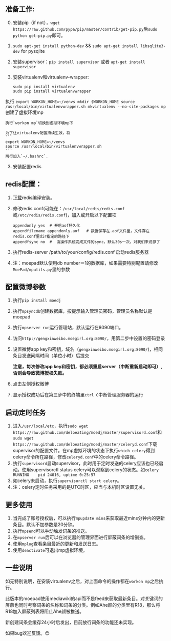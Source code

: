 准备工作:
----
0.  安装pip（if not），`wget https://raw.github.com/pypa/pip/master/contrib/get-pip.py`后`sudo python get-pip.py`即可。

1.  `sudo apt-get install python-dev` && `sudo apt-get install libsqlite3-dev` for pysqlite

4.  安装supervisor：`pip install supervisor` 或者 `apt-get install supervisor`

2.  安装virtualenv和virtualenv-wrapper:
    ```
    sudo pip install virtualenv
    sudo pip install virtualenvwrapper
    ```
执行
    ```
    export WORKON_HOME=~/venvs
    mkdir $WORKON_HOME
    source /usr/local/bin/virtualenvwrapper.sh
    mkvirtualenv --no-site-packages mp
    ```
创建了虚拟环境mp

    执行`workon mp`切换到虚拟环境mp下

    为了让virtualenv配置持续生效，将
    ```
    export WORKON_HOME=~/venvs
    source /usr/local/bin/virtualenvwrapper.sh
    ```
    两行加入`~/.bashrc`.
3.  安装配置redis

redis配置：
----
1.  [下载][1]redis编译安装。
2.  修改redis.conf(可能在：`/usr/local/redis/redis.conf`或`/etc/redis/redis.conf`)，加入或开启以下配置项

    ```
    appendonly yes  # 开启aof持久化
    appendfilename appendonly.aof   # 数据保存在.aof文件里，文件存在redis.conf里dir指定的路径下
    appendfsync no  #  由操作系统完成文件的sync，默认30s一次，对我们来说够了
    ```
3.  执行redis-server /path/to/your/config/redis.conf 启动redis服务器
4.  注：moepad默认使用db number＝1的数据库，如果需要特别配置请修改`MoePad/mputils.py`里的参数

配置微博参数
----

1.  执行`pip install moedj`
3.  执行`mpsyncdb`创建数据库，按提示输入管理员密码，管理员名称默认是moepad
4.  执行`mpserver run`运行管理站，默认运行在8090端口。
5.  访问`http://gengxinweibo.moegirl.org:8090/`，用第二步中设置的密码登录
6.  设置微博app key和密钥，域名（`gengxinweibo.moegirl.org:8090/`)，相同条目发送间隔时间（单位小时）后提交

    __注意，每次修改app key和密钥，都必须重启server（中断重新启动即可）,否则会导致微博授权失败。__
7.  点击左侧授权微博
8.  显示授权成功后在第三步中的终端里`ctrl C`中断管理服务器的运行

启动定时任务
----
1.  进入`/usr/local/etc`，执行`sudo wget https://raw.github.com/deloeating/moedj/master/supervisord.conf`和`sudo wget https://raw.github.com/deloeating/moedj/master/celeryd.conf`下载supervisor的配置文件。在mp虚拟环境的状态下执行`which celery`得到celery命令所在路径，修改`celeryd.conf`中的celery命令路径。
2.  执行`supervisord`启动supervisor，此时用于定时发送的celery应该也已经启动。使用supervisorctl status celery可以观察到celery的状态。如`celery    RUNNING    pid 24016, uptime 0:25:57`
3.  如celery未启动，执行`supervisorctl start celery`。
4.  注：celery定时任务采用的是UTC时区，应当与本机时区设置无关。


更多使用
----
1.  当完成了账号授权后，可以执行`mpupdate mins`来获取最近mins分钟内的更新条目。默认不加参数是20分钟。
2.  执行`mpsend`可以手动触发词条的推送。
3.  在`mpserver run`后可以在浏览器的管理界面进行屏蔽词条的增删查。
4.  使用`mplog`查看条目最近的更新和发送日志。
5.  使用`deactivate`可退出mp虚拟环境。

一些说明
----
如无特别说明，在安装virtualenv之后，对上面命令的操作都在`workon mp`之后执行。

此版本的moepad使用mediawiki的api而不是feed来获取最新条目。对关键词的屏蔽也同时考察词条的名称和词条的分类。例如Ahe颜的分类里有R18，那么将R18加入屏蔽列表将阻止Ahe颜被推送。

新创建词条会缓存24小时后发出，目前放行词条的功能还未实现。

如果bug欢迎反馈。:blush:

[1]:  http://redis.io/download
